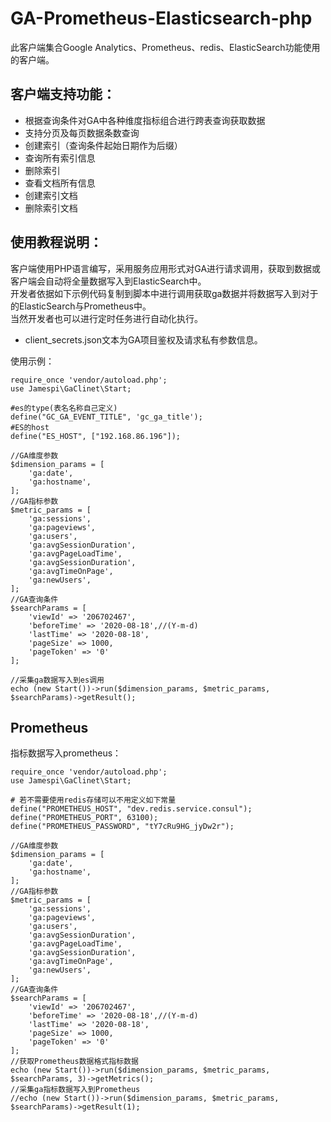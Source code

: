 GA-Prometheus-Elasticsearch-php
=================
此客户端集合Google Analytics、Prometheus、redis、ElasticSearch功能使用的客户端。<br>

客户端支持功能：
--------------------
 - 根据查询条件对GA中各种维度指标组合进行跨表查询获取数据
 - 支持分页及每页数据条数查询
 - 创建索引（查询条件起始日期作为后缀）
 - 查询所有索引信息 
 - 删除索引
 - 查看文档所有信息
 - 创建索引文档
 - 删除索引文档<br>
 
使用教程说明：
----------------
客户端使用PHP语言编写，采用服务应用形式对GA进行请求调用，获取到数据或客户端会自动将全量数据写入到ElasticSearch中。<br>
开发者依据如下示例代码复制到脚本中进行调用获取ga数据并将数据写入到对于的ElasticSearch与Prometheus中。<br>
当然开发者也可以进行定时任务进行自动化执行。
 - client_secrets.json文本为GA项目鉴权及请求私有参数信息。

使用示例：
````
require_once 'vendor/autoload.php';
use Jamespi\GaClinet\Start;

#es的type(表名名称自己定义)
define("GC_GA_EVENT_TITLE", 'gc_ga_title');
#ES的host
define("ES_HOST", ["192.168.86.196"]);

//GA维度参数
$dimension_params = [
    'ga:date',
    'ga:hostname',
];
//GA指标参数
$metric_params = [
    'ga:sessions',
    'ga:pageviews',
    'ga:users',
    'ga:avgSessionDuration',
    'ga:avgPageLoadTime',
    'ga:avgSessionDuration',
    'ga:avgTimeOnPage',
    'ga:newUsers',
];
//GA查询条件
$searchParams = [
    'viewId' => '206702467',
    'beforeTime' => '2020-08-18',//(Y-m-d)
    'lastTime' => '2020-08-18',
    'pageSize' => 1000,
    'pageToken' => '0'
];

//采集ga数据写入到es调用
echo (new Start())->run($dimension_params, $metric_params, $searchParams)->getResult();

````


Prometheus
--------------
指标数据写入prometheus：
```
require_once 'vendor/autoload.php';
use Jamespi\GaClinet\Start;

# 若不需要使用redis存储可以不用定义如下常量
define("PROMETHEUS_HOST", "dev.redis.service.consul");
define("PROMETHEUS_PORT", 63100);
define("PROMETHEUS_PASSWORD", "tY7cRu9HG_jyDw2r");

//GA维度参数
$dimension_params = [
    'ga:date',
    'ga:hostname',
];
//GA指标参数
$metric_params = [
    'ga:sessions',
    'ga:pageviews',
    'ga:users',
    'ga:avgSessionDuration',
    'ga:avgPageLoadTime',
    'ga:avgSessionDuration',
    'ga:avgTimeOnPage',
    'ga:newUsers',
];
//GA查询条件
$searchParams = [
    'viewId' => '206702467',
    'beforeTime' => '2020-08-18',//(Y-m-d)
    'lastTime' => '2020-08-18',
    'pageSize' => 1000,
    'pageToken' => '0'
];
//获取Prometheus数据格式指标数据
echo (new Start())->run($dimension_params, $metric_params, $searchParams, 3)->getMetrics();
//采集ga指标数据写入到Prometheus
//echo (new Start())->run($dimension_params, $metric_params, $searchParams)->getResult(1);
```

